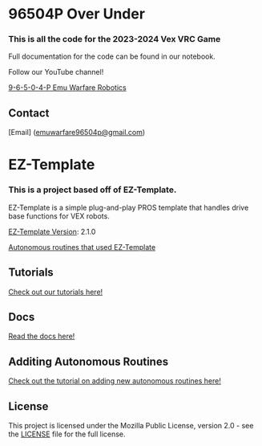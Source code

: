 # 96504P Over Under
### This is all the code for the 2023-2024 Vex VRC Game  

Full documentation for the code can be found in our notebook.

Follow our YouTube channel!

[9-6-5-0-4-P Emu Warfare Robotics](https://www.youtube.com/channel/UC_TopZNv9Jb771qo_ST6W6Q)   

## Contact

[Email] (emuwarfare96504p@gmail.com)

# EZ-Template
### This is a project based off of EZ-Template.  

EZ-Template is a simple plug-and-play PROS template that handles drive base functions for VEX robots.  

[EZ-Template Version](https://github.com/EZ-Robotics/EZ-Template): 2.1.0   

[Autonomous routines that used EZ-Template](https://photos.app.goo.gl/yRwuvmq7hDoM4f6EA)

## Tutorials
[Check out our tutorials here!](https://ez-robotics.github.io/EZ-Template/tutorials)

## Docs
[Read the docs here!](https://ez-robotics.github.io/EZ-Template/docs)

## Additing Autonomous Routines
[Check out the tutorial on adding new autonomous routines here!](https://ez-robotics.github.io/EZ-Template/docs/Tutorials/autons.html)

## License
This project is licensed under the Mozilla Public License, version 2.0 - see the [LICENSE](LICENSE)
file for the full license.
